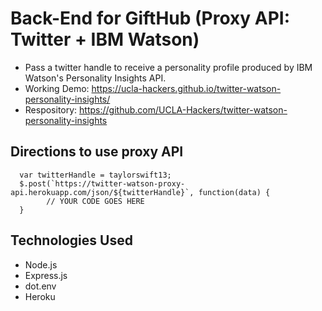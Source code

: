 # Back-End for GiftHub (Proxy API: Twitter + IBM Watson)
- Pass a twitter handle to receive a personality profile produced by IBM Watson's Personality Insights API.
- Working Demo: https://ucla-hackers.github.io/twitter-watson-personality-insights/
- Respository: https://github.com/UCLA-Hackers/twitter-watson-personality-insights

## Directions to use proxy API
```
  var twitterHandle = taylorswift13;
  $.post(`https://twitter-watson-proxy-api.herokuapp.com/json/${twitterHandle}`, function(data) {
        // YOUR CODE GOES HERE
  }
```

## Technologies Used
- Node.js
- Express.js
- dot.env
- Heroku
